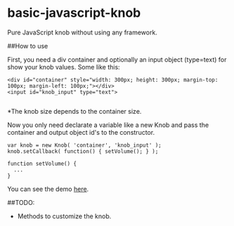 basic-javascript-knob
=====================

Pure JavaScript knob without using any framework.

##How to use

First, you need a div container and optionally an input object (type=text) for show your knob values.
Some like this:

```
<div id="container" style="width: 300px; height: 300px; margin-top: 100px; margin-left: 100px;"></div>
<input id="knob_input" type="text">
        
```
*The knob size depends to the container size.


Now you only need declarate a variable like a new Knob and pass the container and output object id's to the constructor.

```
var knob = new Knob( 'container', 'knob_input' );
knob.setCallback( function() { setVolume(); } );

function setVolume() {
  ...
}
```


You can see the demo [here](http://www.builtbyedgar.com/blog/examples/pure-javascript-knob/knob01.html).

##TODO: 
- Methods to customize the knob.


